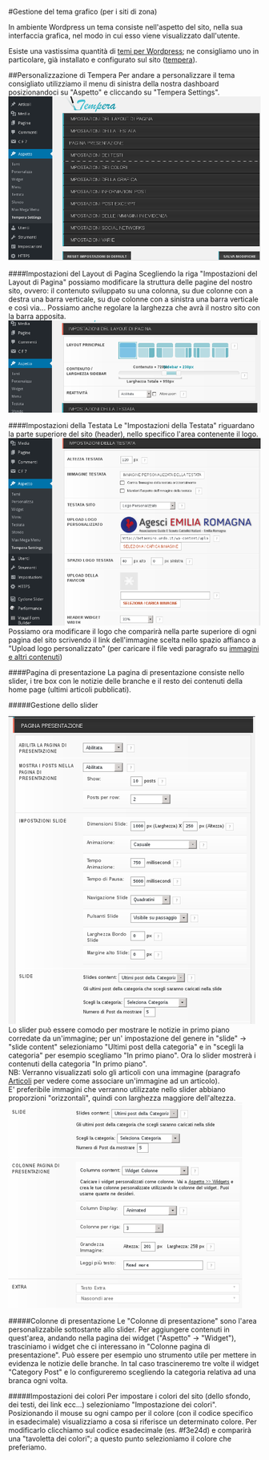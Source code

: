 #Gestione del tema grafico (per i siti di zona)

In ambiente Wordpress un tema consiste nell'aspetto del sito, nella sua interfaccia grafica, nel modo in cui esso viene visualizzato dall'utente.

Esiste una vastissima quantità di [temi per Wordpress](https://wordpress.org/themes/); ne consigliamo uno in particolare, già installato e configurato sul sito ([tempera](https://wordpress.org/themes/tempera/)).

##Personalizzazione di Tempera
Per andare a personalizzare il tema consigliato utilizziamo il menu di sinistra della nostra dashboard posizionandoci su "Aspetto" e cliccando su "Tempera Settings".
![tempera settings](img/tempera_settings_0.png)  

####Impostazioni del Layout di Pagina
Scegliendo la riga "Impostazioni del Layout di Pagina" possiamo modificare la struttura delle pagine del nostro sito, ovvero: il contenuto sviluppato su una colonna, su due colonne con a destra una barra verticale, su due colonne con a sinistra una barra verticale e così via...
Possiamo anche regolare la larghezza che avrà il nostro sito con la barra apposita.  
![tempera settings layout](img/tempera_settings_layout.png)  

####Impostazioni della Testata
Le "Impostazioni della Testata" riguardano la parte superiore del sito (header), nello specifico l'area contenente il logo.  
![tempera settings header](img/tempera_settings_header.png)  
Possiamo ora modificare il logo che comparirà nella parte superiore di ogni pagina del sito scrivendo il link dell'immagine scelta nello spazio affianco a "Upload logo personalizzato" (per caricare il file vedi paragrafo su [immagini e altri contenuti](altri_contenuti.md))  

####Pagina di presentazione
La pagina di presentazione consiste nello slider, i tre box con le notizie delle branche e il resto dei contenuti della home page (ultimi articoli pubblicati).  

#####Gestione dello slider

![tempera settings layout slider](img/tempera_settings_presentation_page.png)
Lo slider può essere comodo per mostrare le notizie in primo piano corredate da un'immagine; per un' impostazione del genere in "slide" -> "slide content" selezioniamo "Ultimi post della categoria" e in "scegli la categoria" per esempio scegliamo "In primo piano".
Ora lo slider mostrerà i contenuti della categoria "In primo piano".  
NB: Verranno visualizzati solo gli articoli con una immagine (paragrafo [Articoli](articoli.md) per vedere come associare un'immagine ad un articolo).  
E' preferibile immagini che verranno utilizzate nello slider abbiano proporzioni "orizzontali", quindi con larghezza maggiore dell'altezza.  
![tempera settings layout slider 2](img/tempera_settings_presentation_page_2.png)

#####Colonne di presentazione
Le "Colonne di presentazione" sono l'area personalizzabile sottostante allo slider.
Per aggiungere contenuti in quest'area, andando nella pagina dei widget ("Aspetto" -> "Widget"), trasciniamo i widget che ci interessano in "Colonne pagina di presentazione".
Può essere per esempio uno strumento utile per mettere in evidenza le notizie delle branche. In tal caso trascineremo tre volte il widget "Category Post" e lo configureremo scegliendo la categoria relativa ad una branca ogni volta.  

#####Impostazioni dei colori
Per impostare i colori del sito (dello sfondo, dei testi, dei link ecc...) selezioniamo "Impostazione dei colori".
Posizionando il mouse su ogni campo per il colore (con il codice specifico in esadecimale) visualizziamo a cosa si riferisce un determinato colore. Per modificarlo clicchiamo sul codice esadecimale (es. #f3e24d) e comparirà una "tavoletta dei colori"; a questo punto selezioniamo il colore che preferiamo.